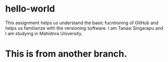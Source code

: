 # hello-world
This assignment helps us understand the basic fucntioning of GitHub and helps us familiarize with the versioning software.
I am Tanasi Singarapu and I am studying in Mahidnra University.
# This is from another branch.
